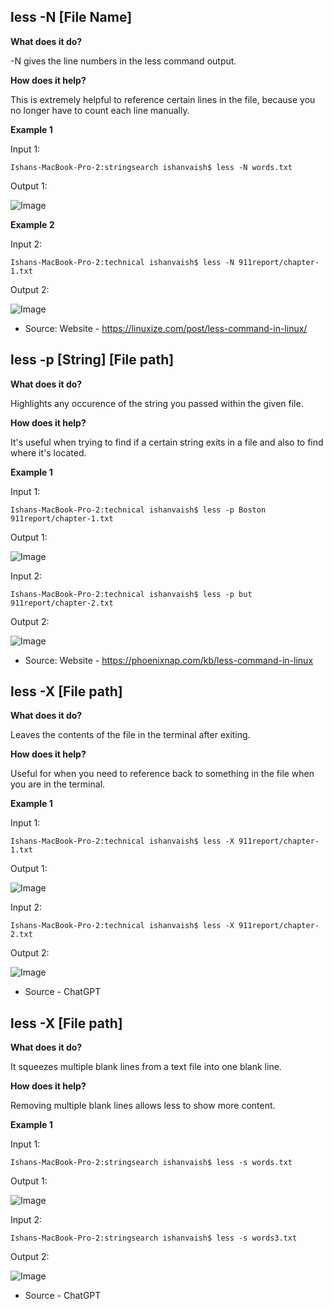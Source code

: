 ## less -N [File Name]

**What does it do?**

-N gives the line numbers in the less command output.

**How does it help?**

This is extremely helpful to reference certain lines in the file, because you no longer have to count each line manually.

**Example 1**

Input 1:

```
Ishans-MacBook-Pro-2:stringsearch ishanvaish$ less -N words.txt

```

Output 1:

![Image](ss1.png)

**Example 2**

Input 2:

```
Ishans-MacBook-Pro-2:technical ishanvaish$ less -N 911report/chapter-1.txt

```

Output 2:

![Image](ss2.png)

* Source: Website - https://linuxize.com/post/less-command-in-linux/

## less -p [String] [File path]

**What does it do?**

Highlights any occurence of the string you passed within the given file. 

**How does it help?**

It's useful when trying to find if a certain string exits in a file and also to find where it's located.

**Example 1**

Input 1:

```
Ishans-MacBook-Pro-2:technical ishanvaish$ less -p Boston 911report/chapter-1.txt

```

Output 1:

![Image](ss3.png)


Input 2:

```
Ishans-MacBook-Pro-2:technical ishanvaish$ less -p but 911report/chapter-2.txt
```

Output 2:

![Image](ss4.png)

* Source: Website - https://phoenixnap.com/kb/less-command-in-linux

## less -X [File path]

**What does it do?**

Leaves the contents of the file in the terminal after exiting.

**How does it help?**

Useful for when you need to reference back to something in the file when you are in the terminal. 

**Example 1**

Input 1:

```
Ishans-MacBook-Pro-2:technical ishanvaish$ less -X 911report/chapter-1.txt

```

Output 1:

![Image](ss5.png)


Input 2:

```
Ishans-MacBook-Pro-2:technical ishanvaish$ less -X 911report/chapter-2.txt

```

Output 2:

![Image](ss6.png)

* Source - ChatGPT

## less -X [File path]

**What does it do?**

It squeezes multiple blank lines from a text file into one blank line.

**How does it help?**

Removing multiple blank lines allows less to show more content.

**Example 1**

Input 1:

```
Ishans-MacBook-Pro-2:stringsearch ishanvaish$ less -s words.txt

```

Output 1:

![Image](ss7.png)


Input 2:

```
Ishans-MacBook-Pro-2:stringsearch ishanvaish$ less -s words3.txt

```

Output 2:

![Image](ss8.png)

* Source - ChatGPT
  
